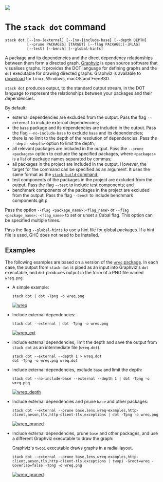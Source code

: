 <div class="hidden-warning"><a href="https://docs.haskellstack.org/"><img src="https://cdn.jsdelivr.net/gh/commercialhaskell/stack/doc/img/hidden-warning.svg"></a></div>

# The `stack dot` command

~~~text
stack dot [--[no-]external] [--[no-]include-base] [--depth DEPTH]
          [--prune PACKAGES] [TARGET] [--flag PACKAGE:[-]FLAG]
          [--test] [--bench] [--global-hints]
~~~

A package and its dependencies and the direct dependency relationships between
them form a directed graph. [Graphviz](https://www.graphviz.org/) is open source
software that visualises graphs. It provides the DOT language for defining
graphs and the `dot` executable for drawing directed graphs. Graphviz is
available to [download](https://www.graphviz.org/download/) for Linux, Windows,
macOS and FreeBSD.

`stack dot` produces output, to the standard output stream, in the DOT language
to represent the relationships between your packages and their dependencies.

By default:

* external dependencies are excluded from the output. Pass the flag
  `--external` to include external dependencies;
* the `base` package and its dependencies are included in the output. Pass the
  flag `--no-include-base` to exclude `base` and its dependencies;
* there is no limit to the depth of the resolution of dependencies. Pass the
  `--depth <depth>` option to limit the depth;
* all relevant packages are included in the output. Pass the
  `--prune <packages>` option to exclude the specified packages, where
  `<packages>` is a list of package names separated by commas;
* all packages in the project are included in the output. However, the target
  for the command can be specified as an argument. It uses the same format
  as the [`stack build` command](build_command.md);
* test components of the packages in the project are excluded from the output.
  Pass the flag `--test` to include test components; and
* benchmark components of the packages in the project are excluded from the
  output. Pass the flag `--bench` to include benchmark components.git p

Pass the option `--flag <package_name>:<flag_name>` or
`--flag <package_name>:-<flag_name>` to set or unset a Cabal flag. This
option can be specified multiple times.

Pass the flag `--global-hints` to use a hint file for global packages. If a hint
file is used, GHC does not need to be installed.

## Examples

The following examples are based on a version of the
[`wreq` package](https://hackage.haskell.org/package/wreq). In each case, the
output from `stack dot` is piped as an input into Graphviz's `dot` executable,
and `dot` produces output in the form of a PNG file named `wreq.png`.

*   A simple example:

    ~~~text
    stack dot | dot -Tpng -o wreq.png
    ~~~

    [![wreq](https://cloud.githubusercontent.com/assets/591567/8478591/ae10a418-20d2-11e5-8945-55246dcfac62.png)](https://cloud.githubusercontent.com/assets/591567/8478591/ae10a418-20d2-11e5-8945-55246dcfac62.png)

*   Include external dependencies:

    ~~~text
    stack dot --external | dot -Tpng -o wreq.png
    ~~~

    [![wreq_ext](https://cloud.githubusercontent.com/assets/591567/8478621/d247247e-20d2-11e5-993d-79096e382abd.png)](https://cloud.githubusercontent.com/assets/591567/8478621/d247247e-20d2-11e5-993d-79096e382abd.png)

*   Include external dependencies, limit the depth and save the output from
    `stack dot` as an intermediate file (`wreq.dot`).

    ~~~text
    stack dot --external --depth 1 > wreq.dot
    dot -Tpng -o wreq.png wreq.dot
    ~~~

*   Include external dependencies, exclude `base` and limit the depth:

    ~~~text
    stack dot --no-include-base --external --depth 1 | dot -Tpng -o wreq.png
    ~~~

    [![wreq_depth](https://cloud.githubusercontent.com/assets/591567/8484310/45b399a0-20f7-11e5-8068-031c2b352961.png)](https://cloud.githubusercontent.com/assets/591567/8484310/45b399a0-20f7-11e5-8068-031c2b352961.png)

*   Include external dependencies and prune `base` and other packages:

    ~~~text
    stack dot --external --prune base,lens,wreq-examples,http-client,aeson,tls,http-client-tls,exceptions | dot -Tpng -o wreq.png
    ~~~

    [![wreq_pruned](https://cloud.githubusercontent.com/assets/591567/8478768/adbad280-20d3-11e5-9992-914dc24fe569.png)](https://cloud.githubusercontent.com/assets/591567/8478768/adbad280-20d3-11e5-9992-914dc24fe569.png)

*   Include external dependencies, prune `base` and other packages, and use a
    different Graphviz executable to draw the graph:

    Graphviz's `twopi` executable draws graphs in a radial layout.

    ~~~text
    stack dot --external --prune base,lens,wreq-examples,http-client,aeson,tls,http-client-tls,exceptions | twopi -Groot=wreq -Goverlap=false -Tpng -o wreq.png
    ~~~

    [![wreq_pruned](https://cloud.githubusercontent.com/assets/591567/8495538/9fae1184-216e-11e5-9931-99e6147f8aed.png)](https://cloud.githubusercontent.com/assets/591567/8495538/9fae1184-216e-11e5-9931-99e6147f8aed.png)

